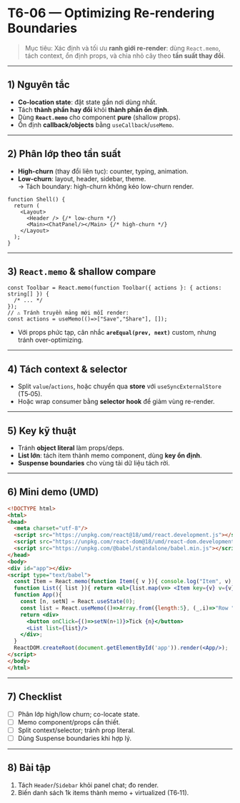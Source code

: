 # T6-06 — Optimizing Re‑rendering Boundaries

> Mục tiêu: Xác định và tối ưu **ranh giới re-render**: dùng `React.memo`, tách context, ổn định props, và chia nhỏ cây theo **tần suất thay đổi**.

---

## 1) Nguyên tắc
- **Co-location state**: đặt state gần nơi dùng nhất.
- Tách **thành phần hay đổi** khỏi **thành phần ổn định**.
- Dùng **`React.memo`** cho component **pure** (shallow props).
- Ổn định **callback/objects** bằng `useCallback`/`useMemo`.

---

## 2) Phân lớp theo tần suất
- **High-churn** (thay đổi liên tục): counter, typing, animation.  
- **Low-churn**: layout, header, sidebar, theme.  
→ Tách boundary: high-churn không kéo low-churn render.

```tsx
function Shell() {
  return (
    <Layout>
      <Header /> {/* low-churn */}
      <Main><ChatPanel/></Main> {/* high-churn */}
    </Layout>
  );
}
```

---

## 3) `React.memo` & shallow compare
```tsx
const Toolbar = React.memo(function Toolbar({ actions }: { actions: string[] }) {
  /* ... */
});
// ⚠️ Tránh truyền mảng mới mỗi render:
const actions = useMemo(()=>["Save","Share"], []);
```

- Với props phức tạp, cân nhắc **`areEqual(prev, next)`** custom, nhưng tránh over-optimizing.

---

## 4) Tách context & selector
- Split `value`/`actions`, hoặc chuyển qua **store** với `useSyncExternalStore` (T5‑05).
- Hoặc wrap consumer bằng **selector hook** để giảm vùng re-render.

---

## 5) Key kỹ thuật
- Tránh **object literal** làm props/deps.
- **List lớn**: tách item thành memo component, dùng **key ổn định**.
- **Suspense boundaries** cho vùng tải dữ liệu tách rời.

---

## 6) Mini demo (UMD)
```html
<!DOCTYPE html>
<html>
<head>
  <meta charset="utf-8"/>
  <script src="https://unpkg.com/react@18/umd/react.development.js"></script>
  <script src="https://unpkg.com/react-dom@18/umd/react-dom.development.js"></script>
  <script src="https://unpkg.com/@babel/standalone/babel.min.js"></script>
</head>
<body>
<div id="app"></div>
<script type="text/babel">
  const Item = React.memo(function Item({ v }){ console.log("Item", v); return <li>{v}</li>; });
  function List({ list }){ return <ul>{list.map(v=> <Item key={v} v={v} />)}</ul>; }
  function App(){
    const [n, setN] = React.useState(0);
    const list = React.useMemo(()=>Array.from({length:5}, (_,i)=>"Row "+i), []);
    return <div>
      <button onClick={()=>setN(n+1)}>Tick {n}</button>
      <List list={list}/>
    </div>;
  }
  ReactDOM.createRoot(document.getElementById('app')).render(<App/>);
</script>
</body>
</html>
```

---

## 7) Checklist
- [ ] Phân lớp high/low churn; co-locate state.  
- [ ] Memo component/props cần thiết.  
- [ ] Split context/selector; tránh prop literal.  
- [ ] Dùng Suspense boundaries khi hợp lý.

---

## 8) Bài tập
1. Tách `Header`/`Sidebar` khỏi panel chat; đo render.  
2. Biến danh sách 1k items thành memo + virtualized (T6‑11).